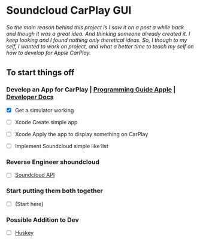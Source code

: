 # Soundcloud CarPlay GUI
###### So the main reason behind this project is I saw it on a post a while back and though it was a great idea. And thinking someone already created it. I keep looking and I found nothing only theretical ideas. So, I though to my self, I wanted to work on project, and what a better time to teach my self on how to develop for Apple CarPlay.

## To start things off

### Develop an App for CarPlay | [Programming Guide Apple](https://developer.apple.com/carplay/documentation/CarPlay-App-Programming-Guide.pdf) | [Developer Docs](https://developer.apple.com/documentation/carplay/)
- [x] Get a simulator working
- [ ] Xcode Create simple app
- [ ] Xcode Apply the app to display something on CarPlay
- [ ] Implement Soundcloud simple like list


### Reverse Engineer shoundcloud
- [ ] [Soundcloud API](https://developers.soundcloud.com/docs)


### Start putting them both together
- [ ] (Start here)


### Possible Addition to Dev
- [ ] [Huskey](https://typicode.github.io/husky/#/)
